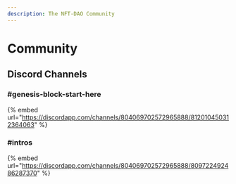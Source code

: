 ```yaml
---
description: The NFT-DAO Community
---
```


# Community

## Discord Channels

### \#genesis-block-start-here

{% embed url="https://discordapp.com/channels/804069702572965888/812010450312364063" %}

### \#intros

{% embed url="https://discordapp.com/channels/804069702572965888/809722492486287370" %}



